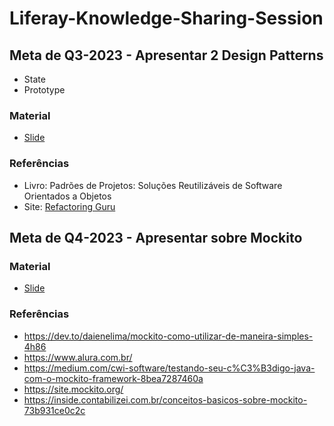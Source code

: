 # Liferay-Knowledge-Sharing-Session

## Meta de Q3-2023 - Apresentar 2 Design Patterns

- State
- Prototype

### Material

- [Slide](https://www.canva.com/design/DAFuc-g5KIo/aUEoPXj2FKo_obDZm8IP1g/edit?utm_content=DAFuc-g5KIo&utm_campaign=designshare&utm_medium=link2&utm_source=sharebutton)

### Referências
- Livro: Padrões de Projetos: Soluções Reutilizáveis de Software Orientados a Objetos
- Site: [Refactoring Guru](https://refactoring.guru/pt-br/design-patterns)

## Meta de Q4-2023 - Apresentar sobre Mockito

### Material

- [Slide](https://www.canva.com/design/DAF3oEldXg8/_RD_G8UY2t336Wy1vFEXDQ/edit?utm_content=DAF3oEldXg8&utm_campaign=designshare&utm_medium=link2&utm_source=sharebutton)

### Referências
- https://dev.to/daienelima/mockito-como-utilizar-de-maneira-simples-4h86
- https://www.alura.com.br/
- https://medium.com/cwi-software/testando-seu-c%C3%B3digo-java-com-o-mockito-framework-8bea7287460a
- https://site.mockito.org/
- https://inside.contabilizei.com.br/conceitos-basicos-sobre-mockito-73b931ce0c2c
